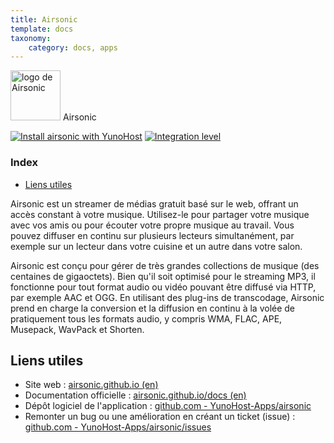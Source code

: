 ```yaml
---
title: Airsonic
template: docs
taxonomy:
    category: docs, apps
---
```


<img src="/images/airsonic_logo.png" height="80px" alt="logo de Airsonic"> Airsonic

[![Install airsonic with YunoHost](https://install-app.yunohost.org/install-with-yunohost.png)](https://install-app.yunohost.org/?app=airsonic) [![Integration level](https://dash.yunohost.org/integration/airsonic.svg)](https://dash.yunohost.org/appci/app/airsonic)

### Index

- [Liens utiles](#liens-utiles)

Airsonic est un streamer de médias gratuit basé sur le web, offrant un accès constant à votre musique. Utilisez-le pour partager votre musique avec vos amis ou pour écouter votre propre musique au travail. Vous pouvez diffuser en continu sur plusieurs lecteurs simultanément, par exemple sur un lecteur dans votre cuisine et un autre dans votre salon.

Airsonic est conçu pour gérer de très grandes collections de musique (des centaines de gigaoctets). Bien qu'il soit optimisé pour le streaming MP3, il fonctionne pour tout format audio ou vidéo pouvant être diffusé via HTTP, par exemple AAC et OGG. En utilisant des plug-ins de transcodage, Airsonic prend en charge la conversion et la diffusion en continu à la volée de pratiquement tous les formats audio, y compris WMA, FLAC, APE, Musepack, WavPack et Shorten.

## Liens utiles

 + Site web : [airsonic.github.io (en)](https://airsonic.github.io/)
 + Documentation officielle : [airsonic.github.io/docs (en)](https://airsonic.github.io/docs/)
 + Dépôt logiciel de l'application : [github.com - YunoHost-Apps/airsonic](https://github.com/YunoHost-Apps/airsonic_ynh)
 + Remonter un bug ou une amélioration en créant un ticket (issue) : [github.com - YunoHost-Apps/airsonic/issues](https://github.com/YunoHost-Apps/airsonic_ynh/issues)
